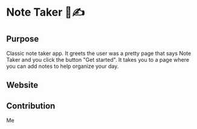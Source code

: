 # Note Taker 📝✍

## Purpose 
Classic note taker app. It greets the user was a pretty page that says Note Taker and you click the button "Get started". It takes you to a page where you can add notes to help organize your day. 
## Website 


## Contribution
Me
